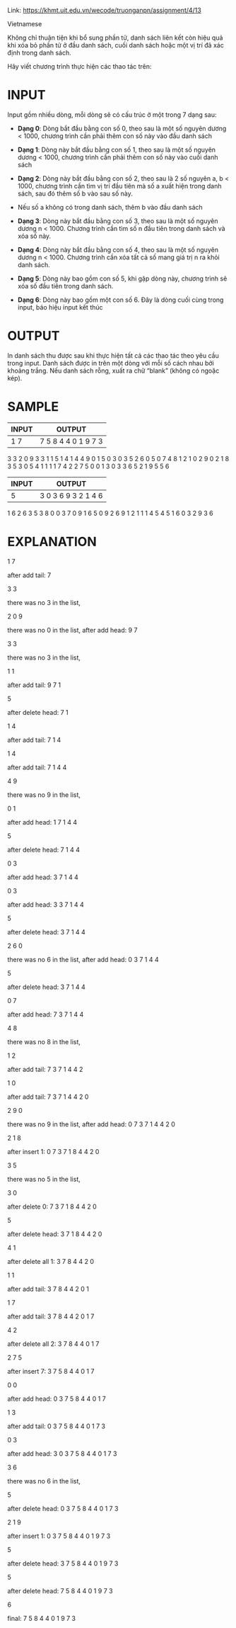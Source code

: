 Link: https://khmt.uit.edu.vn/wecode/truonganpn/assignment/4/13

Vietnamese

Không chỉ thuận tiện khi bổ sung phần tử, danh sách liên kết còn hiệu quả khi xóa bỏ phần tử ở đầu danh sách, cuối danh sách hoặc một vị trí đã xác định trong danh sách.

Hãy viết chương trình thực hiện các thao tác trên:

# INPUT

Input gồm nhiều dòng, mỗi dòng sẽ có cấu trúc ở một trong 7 dạng sau:

- **Dạng 0**: Dòng bắt đầu bằng con số 0, theo sau là một số nguyên dương < 1000, chương trình cần phải thêm con số này vào đầu danh sách

- **Dạng 1**: Dòng này bắt đầu bằng con số 1, theo sau là một số nguyên dương < 1000, chương trình cần phải thêm con số này vào cuối danh sách

- **Dạng 2**: Dòng này bắt đầu bằng con số 2, theo sau là 2 số nguyên a, b < 1000, chương trình cần tìm vị trí đầu tiên mà số a xuất hiện trong danh sách, sau đó thêm số b vào sau số này. 
- Nếu số a không có trong danh sách, thêm b vào đầu danh sách

- **Dạng 3**: Dòng này bắt đầu bằng con số 3, theo sau là một số nguyên dương n < 1000. Chương trình cần tìm số n đầu tiên trong danh sách và xóa số này.

- **Dạng 4**: Dòng này bắt đầu bằng con số 4, theo sau là một số nguyên dương n < 1000. Chương trình cần xóa tất cả số mang giá trị n ra khỏi danh sách.

- **Dạng 5**: Dòng này bao gồm con số 5, khi gặp dòng này, chương trình sẽ xóa số đầu tiên trong danh sách.

- **Dạng 6**: Dòng này bao gồm một con số 6. Đây là dòng cuối cùng trong input, báo hiệu input kết thúc

# OUTPUT

In danh sách thu được sau khi thực hiện tất cả các thao tác theo yêu cầu trong input. Danh sách được in trên một dòng với mỗi số cách nhau bởi khoảng trắng. 
Nếu danh sách rỗng, xuất ra chữ “blank” (không có ngoặc kép).

# SAMPLE

**INPUT** | **OUTPUT**         
----------| ----------         
1 7 | 7 5 8 4 4 0 1 9 7 3
3 3
2 0 9
3 3
1 1
5
1 4
1 4
4 9
0 1
5
0 3
0 3
5
2 6 0
5
0 7
4 8
1 2
1 0
2 9 0
2 1 8
3 5
3 0
5
4 1
1 1
1 7
4 2
2 7 5
0 0
1 3
0 3
3 6
5
2 1 9
5
5
6

**INPUT** | **OUTPUT**         
----------| ----------  
5 | 3 0 3 6 9 3 2 1 4 6
1 6
2 6 3
5
3 8
0 0
3 7
0 9
1 6
5
0 9
2 6 9
1 2
1 1
1 4
5
4 5
1 6
0 3
2 9 3
6

# EXPLANATION

1 7

after add tail: 7 

3 3

there was no 3 in the list,

2 0 9

there was no 0 in the list, after add head: 9 7 

3 3

there was no 3 in the list,

1 1

after add tail: 9 7 1

5

after delete head: 7 1  

1 4

after add tail: 7 1 4   

1 4

after add tail: 7 1 4 4 

4 9

there was no 9 in the list, 

0 1

after add head: 1 7 1 4 4

5

after delete head: 7 1 4 4 

0 3

after add head: 3 7 1 4 4

0 3

after add head: 3 3 7 1 4 4 

5

after delete head: 3 7 1 4 4

2 6 0

there was no 6 in the list, after add head: 0 3 7 1 4 4 

5

after delete head: 3 7 1 4 4

0 7

after add head: 7 3 7 1 4 4 

4 8

there was no 8 in the list,

1 2

after add tail: 7 3 7 1 4 4 2

1 0

after add tail: 7 3 7 1 4 4 2 0

2 9 0

there was no 9 in the list, after add head: 0 7 3 7 1 4 4 2 0 

2 1 8

after insert 1: 0 7 3 7 1 8 4 4 2 0

3 5

there was no 5 in the list,

3 0

after delete 0: 7 3 7 1 8 4 4 2 0 

5

after delete head: 3 7 1 8 4 4 2 0

4 1

after delete all 1: 3 7 8 4 4 2 0

1 1

after add tail: 3 7 8 4 4 2 0 1

1 7

after add tail: 3 7 8 4 4 2 0 1 7 

4 2

after delete all 2: 3 7 8 4 4 0 1 7

2 7 5

after insert 7: 3 7 5 8 4 4 0 1 7

0 0

after add head: 0 3 7 5 8 4 4 0 1 7

1 3

after add tail: 0 3 7 5 8 4 4 0 1 7 3 

0 3

after add head: 3 0 3 7 5 8 4 4 0 1 7 3

3 6

there was no 6 in the list,

5

after delete head: 0 3 7 5 8 4 4 0 1 7 3

2 1 9

after insert 1: 0 3 7 5 8 4 4 0 1 9 7 3 

5

after delete head: 3 7 5 8 4 4 0 1 9 7 3

5

after delete head: 7 5 8 4 4 0 1 9 7 3

6

final: 7 5 8 4 4 0 1 9 7 3 
